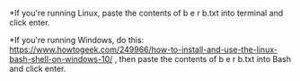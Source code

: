 *If you're running Linux, paste the contents of  b e r b.txt into terminal and click enter.

*If you're running Windows, do this: https://www.howtogeek.com/249966/how-to-install-and-use-the-linux-bash-shell-on-windows-10/ , then paste the contents of  b e r b.txt into Bash and click enter.
